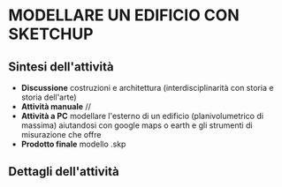 # MODELLARE UN EDIFICIO CON SKETCHUP

## Sintesi dell'attività
- **Discussione** costruzioni e architettura (interdisciplinarità con storia e storia dell'arte)
- **Attività manuale** //
- **Attività a PC** modellare l'esterno di un edificio (planivolumetrico di massima) aiutandosi con google maps o earth e gli strumenti di misurazione che offre
- **Prodotto finale** modello .skp

## Dettagli dell'attività
